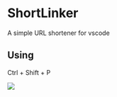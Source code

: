 # ShortLinker 

A simple URL shortener for vscode

## Using

Ctrl + Shift + P

<img src='https://i.imgur.com/H850ZlU.png'>



